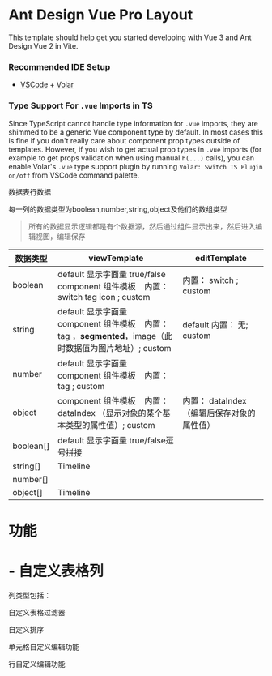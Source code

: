 # Ant Design Vue Pro Layout

This template should help get you started developing with Vue 3 and Ant Design Vue 2 in Vite.

### Recommended IDE Setup

- [VSCode](https://code.visualstudio.com/) + [Volar](https://marketplace.visualstudio.com/items?itemName=johnsoncodehk.volar)

### Type Support For `.vue` Imports in TS

Since TypeScript cannot handle type information for `.vue` imports, they are shimmed to be a generic Vue component type
by default. In most cases this is fine if you don't really care about component prop types outside of templates.
However, if you wish to get actual prop types in `.vue` imports (for example to get props validation when using manual
`h(...)` calls), you can enable Volar's `.vue` type support plugin by running `Volar: Switch TS Plugin on/off` from
VSCode command palette.

数据表行数据

每一列的数据类型为boolean,number,string,object及他们的数组类型


> 所有的数据显示逻辑都是有个数据源，然后通过组件显示出来，然后进入编辑视图，编辑保存
>


| 数据类型  | viewTemplate                                                                                                             | editTemplate                               |
| --------- | ------------------------------------------------------------------------------------------------------------------------ | ------------------------------------------ |
| boolean   | default 显示字面量 true/false<br />component 组件模板    内置： switch tag icon ; custom                              | 内置： switch ; custom                    |
| string    | default 显示字面量<br />component 组件模板    内置： tag ，**segmented**，image（此时数据值为图片地址）; custom | default 内置： 无; custom                  |
| number    | default 显示字面量<br />component 组件模板    内置： tag ; custom                                                     |                                            |
| object    | component 组件模板    内置： dataIndex （显示对象的某个基本类型的属性值）; custom                                     | 内置： dataIndex（编辑后保存对象的属性值） |
| boolean[] | default 显示字面量 true/false逗号拼接                                                                                    |                                            |
| string[]  | Timeline                                                                                                                 |                                            |
| number[]  |                                                                                                                          |                                            |
| object[]  | Timeline                                                                                                                 |                                            |



# 功能

# - 自定义表格列

列类型包括：

自定义表格过滤器

自定义排序

单元格自定义编辑功能

行自定义编辑功能
